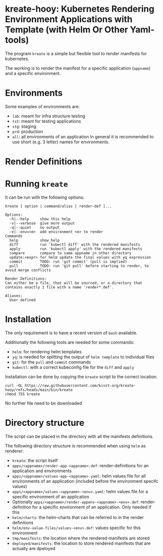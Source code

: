 # kreate-hooy: Kubernetes Rendering Environment Applications with Template (with Helm Or Other Yaml-tools)

The program `kreate` is a simple but flexible tool to render manifests for kubernetes.

The working is to render the manifest for a specific application (`appname`) and a specific environment.

# Environments
Some examples of environments are:
- `lab`: meant for infra structure testing
- `tst`: meant for testing applications
- `stg`: staging
- `prd`: production
- `all`: all environments of an application
In general it is recommended to use short (e.g. 3 letter) names for environments.

# Render Definitions


# Running `kreate`
It can be run with the following options:

```
kreate [ option | command/alias | render-def ]...

Options:
  -h|--help     show this help
  -v|--verbose  give more output
  -q|--quiet    no output
  -e|--env=<e>  add environment <e> to render
Commands
  help          show_help
  diff          run 'kubectl diff' with the rendered manifests
  apply         run 'kubectl apply' with the rendered manifests
  compare       compare to same appname in other directory
  update:<expr> for helm update the final values with yq expression
  commit        TODO: run 'git commit' (pull is implied)
  pull          TODO: run 'git pull' before starting to render, to avoid merge conflicts

Render Definitions:
Can either be a file, that will be sourced, or a directory that contains exactly 1 file with a name 'render*.def'.

Aliases:
  User defined
```

# Installation
The only requirement is to have a recent version of `bash` available.

Additionally the following tools are needed for some commands:
- `helm`: for rendering helm templates
- `yq`: is needed for splitting the output of `helm template` to individual files
- `git`: for the `pull` and `commit` commands
- `kubectl`: with a correct kubeconfig file for the `diff` and `apply`

Installation can be done by copying the `kreate` script to the correct location.
```
curl -OL https://raw.githubusercontent.com/kisst-org/kreate-hooy/refs/heads/main/bin/kreate
chmod 755 kreate
```
No further file need to be downloaded

# Directory structure
The script can be placed in the directory with all the manifests definitions.

The following directory structure is recommended when using `helm` as renderer:
- `kreate`: the script itself
- `apps/<appname>/render-app-<appname>.def`: render-definitions for an application and environments
- `apps/<appname>/values-app-<appname>.yaml`:  helm values file for all environments of an application (included before the environment specifc values)
- `apps/<appname>/values-<appname>-<env>.yaml`: helm values file for a specific environment of an application
- Optionally `apps/<appname>/render-appenv-<appname>-<env>.def`: render-definition for a specific environment of an application. Only needed if this
- `helm/charts`: the helm-charts that can be referred to in the render definitions
- `helm/env-value-files/values-<env>.def`: values specific for this environment
- `tmp/manifests`: the location where the rendered manifests are stored
- `deployed/manifests`: the location to store rendered manifests that are actually are dpeloyed
